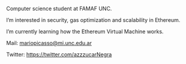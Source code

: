 Computer science student at FAMAF UNC.

I’m interested in security, gas optimization and scalability in Ethereum.

I’m currently learning how the Ethereum Virtual Machine works.

Mail: mariopicasso@mi.unc.edu.ar 

Twitter: https://twitter.com/azzzucarNegra

<!---
mariopicassounc/mariopicassounc is a ✨ special ✨ repository because its `README.md` (this file) appears on your GitHub profile.
You can click the Preview link to take a look at your changes.
--->
